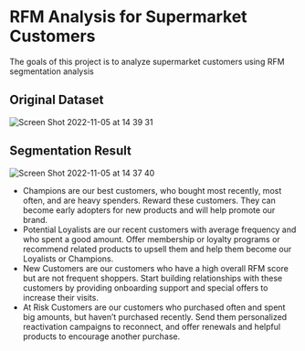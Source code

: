# RFM Analysis for Supermarket Customers
The goals of this project is to analyze supermarket customers using RFM segmentation analysis

## Original Dataset
![Screen Shot 2022-11-05 at 14 39 31](https://user-images.githubusercontent.com/106853320/200109183-0e22992a-d97e-4d07-bc3e-6bcbe12c580d.png)


## Segmentation Result 

![Screen Shot 2022-11-05 at 14 37 40](https://user-images.githubusercontent.com/106853320/200109136-035190be-a170-4f61-ae4a-e8a69656e012.png)

- Champions are our best customers, who bought most recently, most often, and are heavy spenders. Reward these customers. They can become early adopters for new products and will help promote our brand.
- Potential Loyalists are our recent customers with average frequency and who spent a good amount. Offer membership or loyalty programs or recommend related products to upsell them and help them become our Loyalists or Champions.
- New Customers are our customers who have a high overall RFM score but are not frequent shoppers. Start building relationships with these customers by providing onboarding support and special offers to increase their visits.
- At Risk Customers are our customers who purchased often and spent big amounts, but haven’t purchased recently. Send them personalized reactivation campaigns to reconnect, and offer renewals and helpful products to encourage another purchase.
